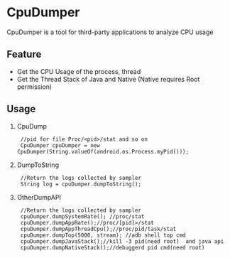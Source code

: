# CpuDumper
CpuDumper is a tool for third-party applications to analyze CPU usage

## Feature
- Get the CPU Usage of the  process, thread
- Get the Thread Stack of Java and Native (Native requires Root permission)

## Usage
1. CpuDump 


        //pid for file Proc/<pid>/stat and so on
        CpuDumper cpuDumper = new CpuDumper(String.valueOf(android.os.Process.myPid()));


2. DumpToString


        //Return the logs collected by sampler
        String log = cpuDumper.dumpToString();



3. OtherDumpAPI


        //Return the logs collected by sampler
        cpuDumper.dumpSystemRate(); //proc/stat
        cpuDumper.dumpAppRate();//proc/[pid]>/stat
        cpuDumper.dumpAppThreadCpu();//proc/pid/task/stat
        cpuDumper.dumpTop(5000, stream); //adb shell top cmd
        cpuDumper.dumpJavaStack();//kill -3 pid(need root)  and java api
        cpuDumper.dumpNativeStack();//debuggerd pid cmd(need root)


